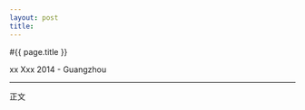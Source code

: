 ```yaml
---
layout: post
title: 
---
```


#{{ page.title }}  
<p class="meta">xx Xxx 2014 - Guangzhou</p> 

---
正文
